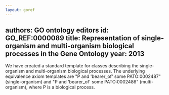 ```yaml
---
layout: goref
--- 
```

authors: GO ontology editors
id: GO_REF:0000089
title: Representation of single-organism and multi-organism biological processes in the Gene Ontology
year: 2013
---

We have created a standard template for classes describing the single-organism and multi-organism biological processes. The underlying equivalence axiom templates are "P and 'bearer_of' some PATO:0002487" (single-organism) and "P and 'bearer_of' some PATO:0002486" (multi-organism), where P is a biological process.
